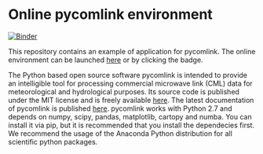 # Online pycomlink environment

[![Binder](http://mybinder.org/badge.svg)](http://mybinder.org/repo/keis-f/pycml_env)

This repository contains an example of application for pycomlink.
The online environment can be launched [here](http://mybinder.org/repo/keis-f/pycml_env) or by clicking the badge.

The Python based open source software pycomlink is intended to provide an intelligible tool for processing commercial microwave link (CML) data for meteorological and hydrological purposes.
Its source code is published under the MIT license and is freely available [here](https://bitbucket.org/cchwala/pycomlink). The latest documentation of pycomlink is published [here](http://pycomlink.readthedocs.org).
pycomlink works with Python 2.7 and depends on numpy, scipy, pandas, matplotlib, cartopy and numba. You can install it via pip, but it is recommended that you install the dependecies first. We recommend the usage of the Anaconda Python distribution for all scientific python packages. 
